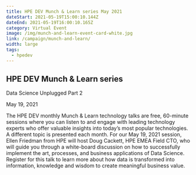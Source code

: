 ```yaml
---
title: HPE DEV Munch & Learn series May 2021
dateStart: 2021-05-19T15:00:10.144Z
dateEnd: 2021-05-19T16:00:10.165Z
category: Virtual Event
image: /img/munch-and-learn-event-card-white.jpg
link: /campaign/munch-and-learn/
width: large
tags:
  - hpedev
---
```

## HPE DEV Munch & Learn series
Data Science Unplugged Part 2

May 19, 2021

The HPE DEV monthly Munch & Learn technology talks are free, 60-minute sessions where you can listen to and engage with leading technology experts who offer valuable insights into today’s most popular technologies. A different topic is presented each month. For our May 19, 2021 session, Ellen Friedman from HPE will host Doug Cackett, HPE EMEA Field CTO, who will guide you through a white-board discussion on how to successfully implement the art, processes, and business applications of Data Science. Register for this talk to learn more about how data is transformed into information, knowledge and wisdom to create meaningful business value.